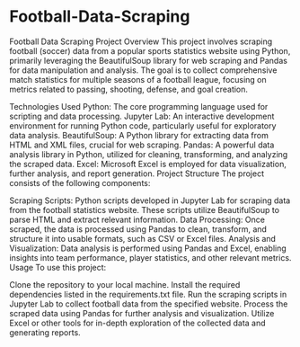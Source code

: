 # Football-Data-Scraping
Football Data Scraping Project
Overview
This project involves scraping football (soccer) data from a popular sports statistics website using Python, primarily leveraging the BeautifulSoup library for web scraping and Pandas for data manipulation and analysis. The goal is to collect comprehensive match statistics for multiple seasons of a football league, focusing on metrics related to passing, shooting, defense, and goal creation.

Technologies Used
Python: The core programming language used for scripting and data processing.
Jupyter Lab: An interactive development environment for running Python code, particularly useful for exploratory data analysis.
BeautifulSoup: A Python library for extracting data from HTML and XML files, crucial for web scraping.
Pandas: A powerful data analysis library in Python, utilized for cleaning, transforming, and analyzing the scraped data.
Excel: Microsoft Excel is employed for data visualization, further analysis, and report generation.
Project Structure
The project consists of the following components:

Scraping Scripts: Python scripts developed in Jupyter Lab for scraping data from the football statistics website. These scripts utilize BeautifulSoup to parse HTML and extract relevant information.
Data Processing: Once scraped, the data is processed using Pandas to clean, transform, and structure it into usable formats, such as CSV or Excel files.
Analysis and Visualization: Data analysis is performed using Pandas and Excel, enabling insights into team performance, player statistics, and other relevant metrics.
Usage
To use this project:

Clone the repository to your local machine.
Install the required dependencies listed in the requirements.txt file.
Run the scraping scripts in Jupyter Lab to collect football data from the specified website.
Process the scraped data using Pandas for further analysis and visualization.
Utilize Excel or other tools for in-depth exploration of the collected data and generating reports.
